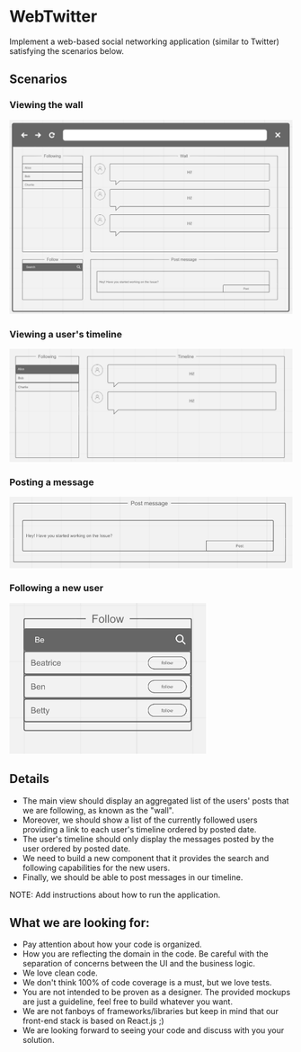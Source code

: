 WebTwitter 
========================

Implement a web-based social networking application (similar to Twitter) satisfying the scenarios below.

<h2>Scenarios</h2>

<h3>Viewing the wall</h3>
 
![View the wall](resources/wall.png)

<h3>Viewing a user's timeline</h3>
 
![View Timeline](resources/timeline.png)

<h3>Posting a message</h3>
 
![Post a message](resources/post.png)

<h3>Following a new user</h3>

![Follow](resources/follow.png)

<h2>Details</h2>

* The main view should display an aggregated list of the users' posts that we are following, as known as the "wall".
* Moreover, we should show a list of the currently followed users providing a link to each user's timeline ordered by posted date.
* The user's timeline should only display the messages posted by the user ordered by posted date.
* We need to build a new component that it provides the search and following capabilities for the new users.
* Finally, we should be able to post messages in our timeline.

NOTE: Add instructions about how to run the application.

<h2>What we are looking for: </h2>

* Pay attention about how your code is organized.
* How you are reflecting the domain in the code. Be careful with the separation of concerns between the UI and the business logic.
* We love clean code.
* We don't think 100% of code coverage is a must, but we love tests.
* You are not intended to be proven as a designer. The provided mockups are just a guideline, feel free to build whatever you want.
* We are not fanboys of frameworks/libraries but keep in mind that our front-end stack is based on React.js ;)
* We are looking forward to seeing your code and discuss with you your solution.


